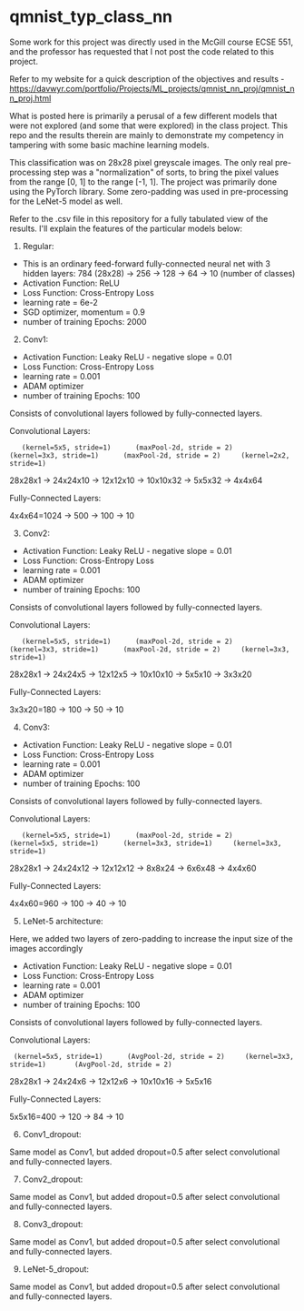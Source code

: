 # qmnist_typ_class_nn

Some work for this project was directly used in the McGill course ECSE 551, and the professor has requested that I not post the code related to this project. 

Refer to my website for a quick description of the objectives and results - https://davwyr.com/portfolio/Projects/ML_projects/qmnist_nn_proj/qmnist_nn_proj.html

What is posted here is primarily a perusal of a few different models that were not explored (and some that were explored) in the class project.
This repo and the results therein are mainly to demonstrate my competency in tampering with some basic machine learning models. 

This classification was on 28x28 pixel greyscale images. The only real pre-processing step was a "normalization" of sorts, to bring 
the pixel values from the range [0, 1] to the range [-1, 1]. The project was primarily done using the PyTorch library. Some zero-padding
was used in pre-processing for the LeNet-5 model as well.

Refer to the .csv file in this repository for a fully tabulated view of the results. I'll explain the features of the particular models below:

1. Regular:

  - This is an ordinary feed-forward fully-connected neural net with 3 hidden layers: 784 (28x28) -> 256 -> 128 -> 64 -> 10 (number of classes)
  - Activation Function: ReLU
  - Loss Function: Cross-Entropy Loss
  - learning rate = 6e-2
  - SGD optimizer, momentum = 0.9
  - number of training Epochs: 2000

2. Conv1:

  - Activation Function: Leaky ReLU - negative slope = 0.01
  - Loss Function: Cross-Entropy Loss
  - learning rate = 0.001
  - ADAM optimizer
  - number of training Epochs: 100

  Consists of convolutional layers followed by fully-connected layers.
  
  Convolutional Layers:
      
       (kernel=5x5, stride=1)      (maxPool-2d, stride = 2)     (kernel=3x3, stride=1)      (maxPool-2d, stride = 2)     (kernel=2x2, stride=1)
  28x28x1        ->       24x24x10          ->           12x12x10          ->        10x10x32          ->          5x5x32           ->        4x4x64
  
  Fully-Connected Layers:
  
  4x4x64=1024    ->    500   ->    100    ->    10

3. Conv2:

  - Activation Function: Leaky ReLU - negative slope = 0.01
  - Loss Function: Cross-Entropy Loss
  - learning rate = 0.001
  - ADAM optimizer
  - number of training Epochs: 100

  Consists of convolutional layers followed by fully-connected layers.
  
  Convolutional Layers:
       
       (kernel=5x5, stride=1)      (maxPool-2d, stride = 2)     (kernel=3x3, stride=1)      (maxPool-2d, stride = 2)     (kernel=3x3, stride=1)
  28x28x1        ->       24x24x5          ->           12x12x5          ->        10x10x10          ->          5x5x10           ->        3x3x20
  
  Fully-Connected Layers:
  
  3x3x20=180    ->    100   ->    50    ->    10

4. Conv3:

  - Activation Function: Leaky ReLU - negative slope = 0.01
  - Loss Function: Cross-Entropy Loss
  - learning rate = 0.001
  - ADAM optimizer
  - number of training Epochs: 100

  Consists of convolutional layers followed by fully-connected layers.
  
  Convolutional Layers:
       
       (kernel=5x5, stride=1)      (maxPool-2d, stride = 2)     (kernel=5x5, stride=1)      (kernel=3x3, stride=1)     (kernel=3x3, stride=1)
  28x28x1        ->       24x24x12          ->           12x12x12          ->        8x8x24          ->          6x6x48           ->        4x4x60
  
  Fully-Connected Layers:
  
  4x4x60=960    ->    100   ->    40    ->    10

5. LeNet-5 architecture:

Here, we added two layers of zero-padding to increase the input size of the images accordingly

  - Activation Function: Leaky ReLU - negative slope = 0.01
  - Loss Function: Cross-Entropy Loss
  - learning rate = 0.001
  - ADAM optimizer
  - number of training Epochs: 100

  Consists of convolutional layers followed by fully-connected layers.
  
  Convolutional Layers:
   
     (kernel=5x5, stride=1)      (AvgPool-2d, stride = 2)     (kernel=3x3, stride=1)       (AvgPool-2d, stride = 2)     
  28x28x1        ->       24x24x6          ->           12x12x6          ->        10x10x16          ->          5x5x16
  
  Fully-Connected Layers:
  
  5x5x16=400    ->    120   ->    84    ->    10

6. Conv1_dropout:

  Same model as Conv1, but added dropout=0.5 after select convolutional and fully-connected layers.

  
7. Conv2_dropout:

  Same model as Conv1, but added dropout=0.5 after select convolutional and fully-connected layers.

8. Conv3_dropout:

  Same model as Conv1, but added dropout=0.5 after select convolutional and fully-connected layers.

9. LeNet-5_dropout:

  Same model as Conv1, but added dropout=0.5 after select convolutional and fully-connected layers.
